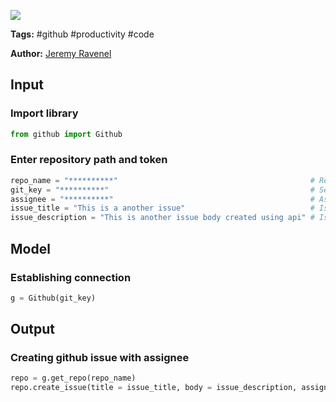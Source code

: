 <a href="https://app.naas.ai/user-redirect/naas/downloader?url=https://raw.githubusercontent.com/jupyter-naas/awesome-notebooks/master/Github/Github_Create_issue.ipynb" target="_parent"><img src="https://naasai-public.s3.eu-west-3.amazonaws.com/open_in_naas.svg"/></a>

**Tags:** #github #productivity #code

**Author:** [Jeremy Ravenel](https://www.linkedin.com/in/ACoAAAJHE7sB5OxuKHuzguZ9L6lfDHqw--cdnJg/)

## Input

### Import library


```python
from github import Github
```

### Enter repository path and token


```python
repo_name = "**********"                                           # Repository path
git_key = "**********"                                             # Settings/Developer settings
assignee = "**********"                                            # Asignee name (optional) or put ""
issue_title = "This is a another issue"                            # Issue title
issue_description = "This is another issue body created using api" # Issue description
```

## Model

### Establishing connection


```python
g = Github(git_key)   
```

## Output

### Creating github issue with assignee


```python
repo = g.get_repo(repo_name)
repo.create_issue(title = issue_title, body = issue_description, assignee = assignee)
```

